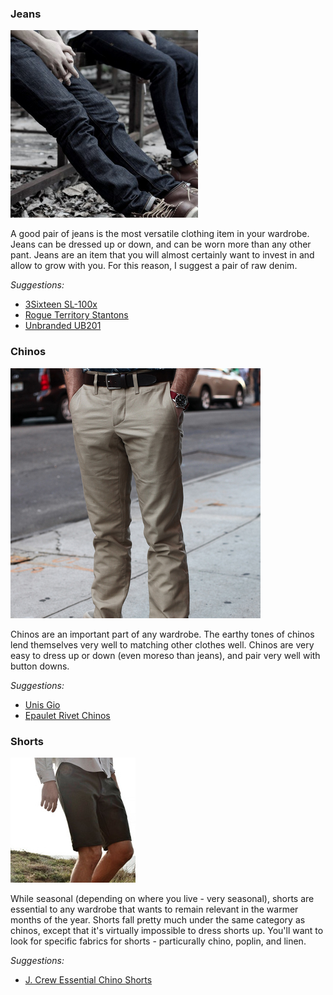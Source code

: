 ### Jeans
![](/assets/images/jeans.png)

A good pair of jeans is the most versatile clothing item in your wardrobe. Jeans can be dressed up or down, and can be worn more than any other pant. Jeans are an item that you will almost certainly want to invest in and allow to grow with you. For this reason, I suggest a pair of raw denim.

*Suggestions:*

- [3Sixteen SL-100x][3sixteen]
- [Rogue Territory Stantons][stantons]
- [Unbranded UB201][unbranded]


### Chinos
![](/assets/images/chinos.png)

Chinos are an important part of any wardrobe. The earthy tones of chinos lend themselves very well to matching other clothes well. Chinos are very easy to dress up or down (even moreso than jeans), and pair very well with button downs.

*Suggestions:*

- [Unis Gio][unis]
- [Epaulet Rivet Chinos][epaulet]


### Shorts
![](/assets/images/shorts.png)

While seasonal (depending on where you live - very seasonal), shorts are essential to any wardrobe that wants to remain relevant in the warmer months of the year. Shorts fall pretty much under the same category as chinos, except that it's virtually impossible to dress shorts up. You'll want to look for specific fabrics for shorts - particurally chino, poplin, and linen.

*Suggestions:*

- [J. Crew Essential Chino Shorts][jcrew]

[3sixteen]: http://www.3sixteen.com/collections/denim/products/sl100x-straight-raw-indigo-selvedge-denim
[stantons]: http://www.rogueterritory.com/shop/stanton/
[unbranded]: http://theunbrandedbrand.com/collections/all/products/ub201-tapered-fit-indigo-selvedge
[unis]: http://unisnewyork.com/products/gio
[epaulet]: http://epauletnewyork.com/collections/trousers-chinos/Rivet-Chinos
[jcrew]: https://www.jcrew.com/mens_category/shortsswim/chino/PRDOVR~62952/62952.jsp
